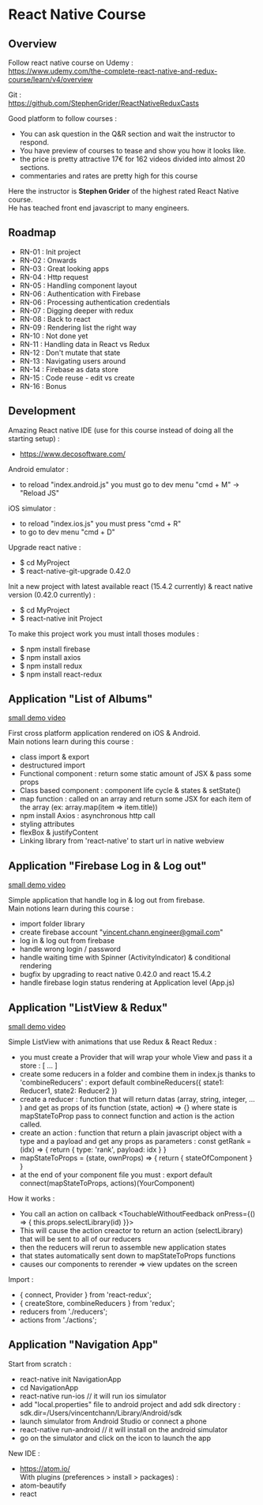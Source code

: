 # React Native Course

## Overview

Follow react native course on Udemy :   
https://www.udemy.com/the-complete-react-native-and-redux-course/learn/v4/overview  

Git :  
https://github.com/StephenGrider/ReactNativeReduxCasts  

Good platform to follow courses :  
- You can ask question in the Q&R section and wait the instructor to respond.  
- You have preview of courses to tease and show you how it looks like.
- the price is pretty attractive 17€ for 162 videos divided into almost 20 sections.
- commentaries and rates are pretty high for this course 
  
Here the instructor is **Stephen Grider** of the highest rated React Native course.  
He has teached front end javascript to many engineers.

## Roadmap

- RN-01 : Init project
- RN-02 : Onwards
- RN-03 : Great looking apps
- RN-04 : Http request
- RN-05 : Handling component layout
- RN-06 : Authentication with Firebase
- RN-06 : Processing authentication credentials
- RN-07 : Digging deeper with redux
- RN-08 : Back to react
- RN-09 : Rendering list the right way
- RN-10 : Not done yet
- RN-11 : Handling data in React vs Redux
- RN-12 : Don't mutate that state
- RN-13 : Navigating users around
- RN-14 : Firebase as data store
- RN-15 : Code reuse - edit vs create
- RN-16 : Bonus

## Development

Amazing React native IDE (use for this course instead of doing all the starting setup) :   
- https://www.decosoftware.com/  
  
Android emulator :  
- to reload "index.android.js" you must go to dev menu "cmd + M" -> "Reload JS"
  
iOS simulator :   
- to reload "index.ios.js" you must press "cmd + R"
- to go to dev menu "cmd + D"

Upgrade react native :  
- $ cd MyProject
- $ react-native-git-upgrade 0.42.0

Init a new project with latest available react (15.4.2 currently) & react native version (0.42.0 currently) :
- $ cd MyProject
- $ react-native init Project

To make this project work you must intall thoses modules :
- $ npm install firebase
- $ npm install axios
- $ npm install redux
- $ npm install react-redux

## Application "List of Albums" 

[small demo video](albums.gif)

First cross platform application rendered on iOS & Android.  
Main notions learn during this course :
- class import & export
- destructured import
- Functional component : return some static amount of JSX & pass some props
- Class based component : component life cycle & states & setState()
- map function : called on an array and return some JSX for each item of the array (ex: array.map(item => <Text>item.title</Text>))
- npm install Axios : asynchronous http call 
- styling attributes
- flexBox & justifyContent
- Linking library from 'react-native' to start url in native webview

## Application "Firebase Log in & Log out" 

[small demo video](login_logout.gif)

Simple application that handle log in & log out from firebase.   
Main notions learn during this course :  
- import folder library 
- create firebase account "vincent.chann.engineer@gmail.com"
- log in & log out from firebase 
- handle wrong login / password
- handle waiting time with Spinner (ActivityIndicator) & conditional rendering
- bugfix by upgrading to react native 0.42.0 and react 15.4.2
- handle firebase login status rendering at Application level (App.js) 

## Application "ListView & Redux"

[small demo video](redux.gif)

Simple ListView with animations that use Redux & React Redux :
- you must create a Provider that will wrap your whole View and pass it a store : 
<Provider store={createStore(reducers)}><View>[ ... ]</View></Provider>
- create some reducers in a folder and combine them in index.js thanks to 'combineReducers' :
export default combineReducers({ state1: Reducer1, state2: Reducer2 })
- create a reducer : function that will return datas (array, string, integer, ... ) and get as props of its function (state, action) => {} where state is mapStateToProp pass to connect function and action is the action called.
- create an action : function that return a plain javascript object with a type and a payload and get any props as parameters :
const getRank = (idx) => { return { type: 'rank', payload: idx } }
- mapStateToProps = (state, ownProps) => { return { stateOfComponent } }
- at the end of your component file you must :
export default connect(mapStateToProps, actions)(YourComponent)

How it works :
- You call an action on callback <TouchableWithoutFeedback onPress={() => { this.props.selectLibrary(id) }}>
- This will cause the action creactor to return an action (selectLibrary) that will be sent to all of our reducers
- then the reducers will rerun to assemble new application states
- that states automatically sent down to mapStateToProps functions
- causes our components to rerender
=> view updates on the screen

Import :
- { connect, Provider } from 'react-redux';
- { createStore, combineReducers } from 'redux';
- reducers from './reducers';
- actions from './actions';

## Application "Navigation App"

Start from scratch :
- react-native init NavigationApp
- cd NavigationApp
- react-native run-ios // it will run ios simulator
- add "local.properties" file to android project and add sdk directory : sdk.dir=/Users/vincentchann/Library/Android/sdk
- launch simulator from Android Studio or connect a phone
- react-native run-android // it will install on the android simulator
- go on the simulator and click on the icon to launch the app

New IDE : 
- https://atom.io/  
With plugins (preferences > install > packages) :
- atom-beautify
- react
